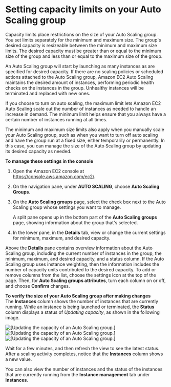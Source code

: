 # Setting capacity limits on your Auto Scaling group<a name="asg-capacity-limits"></a>

Capacity limits place restrictions on the size of your Auto Scaling group\. You set limits separately for the minimum and maximum size\. The group's desired capacity is resizeable between the minimum and maximum size limits\. The desired capacity must be greater than or equal to the minimum size of the group and less than or equal to the maximum size of the group\.

An Auto Scaling group will start by launching as many instances as are specified for desired capacity\. If there are no scaling policies or scheduled actions attached to the Auto Scaling group, Amazon EC2 Auto Scaling maintains the desired amount of instances, performing periodic health checks on the instances in the group\. Unhealthy instances will be terminated and replaced with new ones\.

If you choose to turn on auto scaling, the maximum limit lets Amazon EC2 Auto Scaling scale out the number of instances as needed to handle an increase in demand\. The minimum limit helps ensure that you always have a certain number of instances running at all times\. 

The minimum and maximum size limits also apply when you manually scale your Auto Scaling group, such as when you want to turn off auto scaling and have the group run at a fixed size, either temporarily or permanently\. In this case, you can manage the size of the Auto Scaling group by updating its desired capacity as needed\.

**To manage these settings in the console**

1. Open the Amazon EC2 console at [https://console\.aws\.amazon\.com/ec2/](https://console.aws.amazon.com/ec2/)\.

1. On the navigation pane, under **AUTO SCALING**, choose **Auto Scaling Groups**\. 

1. On the **Auto Scaling groups** page, select the check box next to the Auto Scaling group whose settings you want to manage\.

   A split pane opens up in the bottom part of the **Auto Scaling groups** page, showing information about the group that's selected\. 

1. In the lower pane, in the **Details** tab, view or change the current settings for minimum, maximum, and desired capacity\.

Above the **Details** pane contains overview information about the Auto Scaling group, including the current number of instances in the group, the minimum, maximum, and desired capacity, and a status column\. If the Auto Scaling group uses instance weighting, then the information includes the number of capacity units contributed to the desired capacity\. To add or remove columns from the list, choose the settings icon at the top of the page\. Then, for **Auto Scaling groups attributes**, turn each column on or off, and choose **Confirm** changes\. 

**To verify the size of your Auto Scaling group after making changes**  
The **Instances** column shows the number of instances that are currently running\. While an instance is being launched or terminated, the **Status** column displays a status of *Updating capacity*, as shown in the following image\. 

![\[Updating the capacity of an Auto Scaling group.\]](http://docs.aws.amazon.com/autoscaling/ec2/userguide/images/asg-console-updating-capacity.png)![\[Updating the capacity of an Auto Scaling group.\]](http://docs.aws.amazon.com/autoscaling/ec2/userguide/)![\[Updating the capacity of an Auto Scaling group.\]](http://docs.aws.amazon.com/autoscaling/ec2/userguide/)

Wait for a few minutes, and then refresh the view to see the latest status\. After a scaling activity completes, notice that the **Instances** column shows a new value\. 

You can also view the number of instances and the status of the instances that are currently running from the **Instance management** tab under **Instances**\.